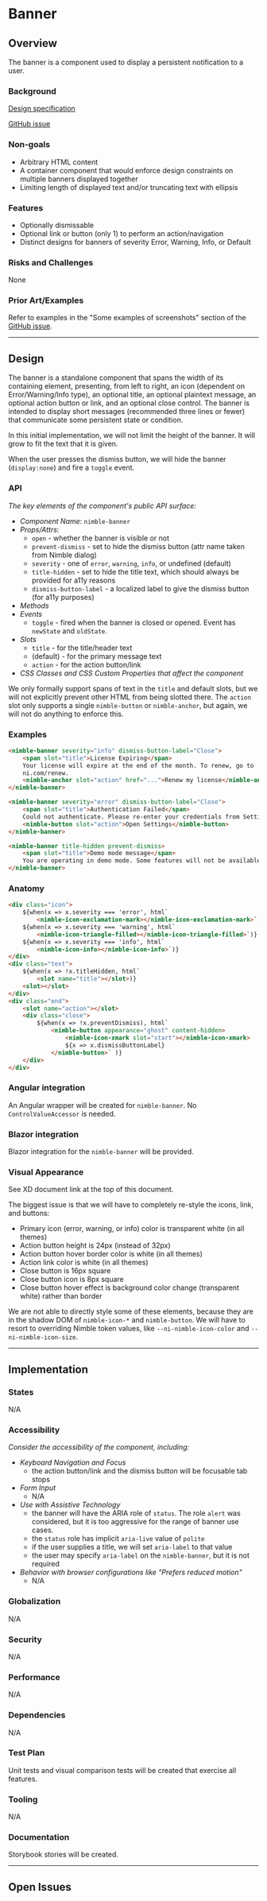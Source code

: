 # Banner

## Overview

The banner is a component used to display a persistent notification to a user.

### Background

[Design specification](https://xd.adobe.com/view/33ffad4a-eb2c-4241-b8c5-ebfff1faf6f6-66ac/screen/29c405f7-08ea-48b6-973f-546970b9dbab/)

[GitHub issue](https://github.com/ni/nimble/issues/305)

### Non-goals

-   Arbitrary HTML content
-   A container component that would enforce design constraints on multiple banners displayed together
-   Limiting length of displayed text and/or truncating text with ellipsis

### Features

-   Optionally dismissable
-   Optional link or button (only 1) to perform an action/navigation
-   Distinct designs for banners of severity Error, Warning, Info, or Default

### Risks and Challenges

None

### Prior Art/Examples

Refer to examples in the "Some examples of screenshots" section of the [GitHub issue](https://github.com/ni/nimble/issues/305).

---

## Design

The banner is a standalone component that spans the width of its containing element, presenting, from left to right, an icon (dependent on Error/Warning/Info type), an optional title, an optional plaintext message, an optional action button or link, and an optional close control. The banner is intended to display short messages (recommended three lines or fewer) that communicate some persistent state or condition.

In this initial implementation, we will not limit the height of the banner. It will grow to fit the text that it is given.

When the user presses the dismiss button, we will hide the banner (`display:none`) and fire a `toggle` event.

### API

_The key elements of the component's public API surface:_

-   _Component Name_: `nimble-banner`
-   _Props/Attrs_:
    -   `open` - whether the banner is visible or not
    -   `prevent-dismiss` - set to hide the dismiss button (attr name taken from Nimble dialog)
    -   `severity` - one of `error`, `warning`, `info`, or undefined (default)
    -   `title-hidden` - set to hide the title text, which should always be provided for a11y reasons
    -   `dismiss-button-label` - a localized label to give the dismiss button (for a11y purposes)
-   _Methods_
-   _Events_
    -   `toggle` - fired when the banner is closed or opened. Event has `newState` and `oldState`.
-   _Slots_
    -   `title` - for the title/header text
    -   (default) - for the primary message text
    -   `action` - for the action button/link
-   _CSS Classes and CSS Custom Properties that affect the component_

We only formally support spans of text in the `title` and default slots, but we will not explicitly prevent other HTML from being slotted there. The `action` slot only supports a single `nimble-button` or `nimble-anchor`, but again, we will not do anything to enforce this.

### Examples

```html
<nimble-banner severity="info" dismiss-button-label="Close">
    <span slot="title">License Expiring</span>
    Your license will expire at the end of the month. To renew, go to
    ni.com/renew.
    <nimble-anchor slot="action" href="...">Renew my license</nimble-anchor>
</nimble-banner>
```

```html
<nimble-banner severity="error" dismiss-button-label="Close">
    <span slot="title">Authentication Failed</span>
    Could not authenticate. Please re-enter your credentials from Settings.
    <nimble-button slot="action">Open Settings</nimble-button>
</nimble-banner>
```

```html
<nimble-banner title-hidden prevent-dismiss>
    <span slot="title">Demo mode message</span>
    You are operating in demo mode. Some features will not be available.
</nimble-banner>
```

### Anatomy

<!-- prettier-ignore -->
```html
<div class="icon">
    ${when(x => x.severity === 'error', html`
        <nimble-icon-exclamation-mark></nimble-icon-exclamation-mark>`)}
    ${when(x => x.severity === 'warning', html`
        <nimble-icon-triangle-filled></nimble-icon-triangle-filled>`)}
    ${when(x => x.severity === 'info', html`
        <nimble-icon-info></nimble-icon-info>`)}
</div>
<div class="text">
    ${when(x => !x.titleHidden, html`
        <slot name="title"></slot>)}
    <slot></slot>
</div>
<div class="end">
    <slot name="action"></slot>
    <div class="close">
        ${when(x => !x.preventDismiss), html`
            <nimble-button appearance="ghost" content-hidden>
                <nimble-icon-xmark slot="start"></nimble-icon-xmark>
                ${x => x.dismissButtonLabel}
            </nimble-button>` )}
    </div>
</div>
```

### Angular integration

An Angular wrapper will be created for `nimble-banner`. No `ControlValueAccessor` is needed.

### Blazor integration

Blazor integration for the `nimble-banner` will be provided.

### Visual Appearance

See XD document link at the top of this document.

The biggest issue is that we will have to completely re-style the icons, link, and buttons:

-   Primary icon (error, warning, or info) color is transparent white (in all themes)
-   Action button height is 24px (instead of 32px)
-   Action button hover border color is white (in all themes)
-   Action link color is white (in all themes)
-   Close button is 16px square
-   Close button icon is 8px square
-   Close button hover effect is background color change (transparent white) rather than border

We are not able to directly style some of these elements, because they are in the shadow DOM of `nimble-icon-*` and `nimble-button`. We will have to resort to overriding Nimble token values, like `--ni-nimble-icon-color` and `--ni-nimble-icon-size`.

---

## Implementation

### States

N/A

### Accessibility

_Consider the accessibility of the component, including:_

-   _Keyboard Navigation and Focus_
    -   the action button/link and the dismiss button will be focusable tab stops
-   _Form Input_
    -   N/A
-   _Use with Assistive Technology_
    -   the banner will have the ARIA role of `status`. The role `alert` was considered, but it is too aggressive for the range of banner use cases.
    -   the `status` role has implicit `aria-live` value of `polite`
    -   if the user supplies a title, we will set `aria-label` to that value
    -   the user may specify `aria-label` on the `nimble-banner`, but it is not required
-   _Behavior with browser configurations like "Prefers reduced motion"_
    -   N/A

### Globalization

N/A

### Security

N/A

### Performance

N/A

### Dependencies

N/A

### Test Plan

Unit tests and visual comparison tests will be created that exercise all features.

### Tooling

N/A

### Documentation

Storybook stories will be created.

---

## Open Issues
